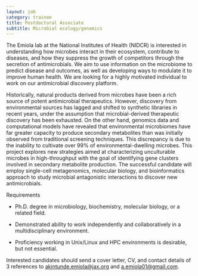 ```yaml
---
layout: job
category: trainee
title: Postdoctoral Associate
subtitle: Microbial ecology/genomics
---
```

The Emiola lab at the National Institutes of Health (NIDCR) is interested in understanding how microbes interact in their ecosystem, contribute to diseases, and how they suppress the growth of competitors through the secretion of antimicrobials. We aim to use information on the microbiome to predict disease and outcomes, as well as developing ways to modulate it to improve human health. We are looking for a highly motivated individual to work on our antimicrobial discovery platform.

Historically, natural products derived from microbes have been a rich source of potent antimicrobial therapeutics. However, discovery from environmental sources has lagged and shifted to synthetic libraries in recent years, under the assumption that microbial-derived therapeutic discovery has been exhausted. On the other hand, genomics data and computational models have revealed that environmental microbiomes have far greater capacity to produce secondary metabolites than was initially observed from traditional screening techniques. This discrepancy is due to the inability to cultivate over 99% of environmental-dwelling microbes. This project explores new strategies aimed at characterizing unculturable microbes in high-throughput with the goal of identifying gene clusters involved in secondary metabolite production. The successful candidate will employ single-cell metagenomics, molecular biology, and bioinformatics approach to study microbial antagonistic interactions to discover new antimicrobials.

Requirements

- Ph.D. degree in microbiology, biochemistry, molecular biology, or a related field.

- Demonstrated ability to work independently and collaboratively in a multidisciplinary environment.

- Proficiency working in Unix/Linux and HPC environments is desirable, but not essential.

Interested candidates should send a cover letter, CV, and contact details of 3 references to akintunde.emiola@jax.org and a.emiola01@gmail.com.